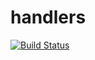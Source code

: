 # handlers

[![Build Status](https://travis-ci.org/atomisthqa/handlers.svg?branch=master)](https://travis-ci.org/atomisthqa/handlers)
